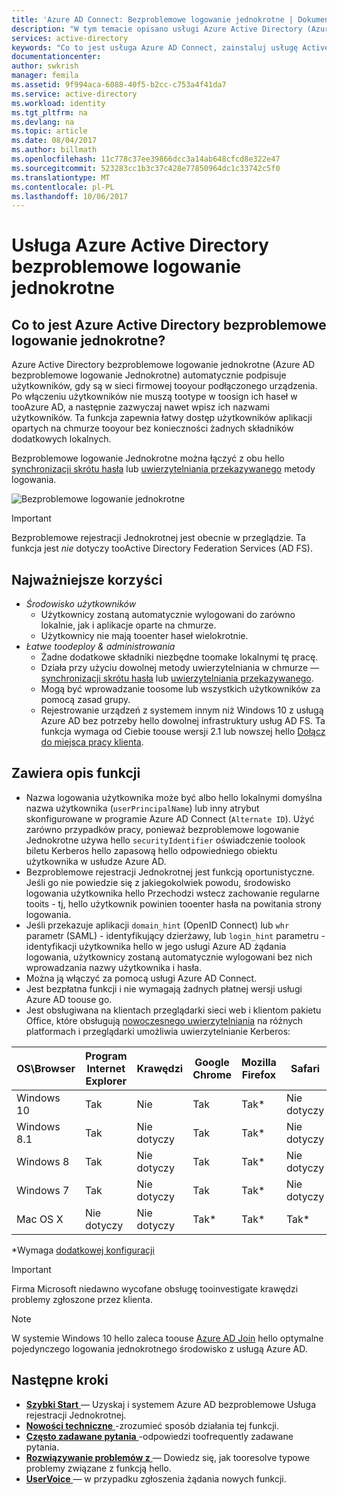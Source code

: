 ```yaml
---
title: 'Azure AD Connect: Bezproblemowe logowanie jednokrotne | Dokumentacja firmy Microsoft'
description: "W tym temacie opisano usługi Azure Active Directory (Azure AD) bezproblemowe logowanie jednokrotne i jak umożliwia możesz tooprovide true logowania jednokrotnego do firmowych pulpitów użytkowników w sieci firmowej."
services: active-directory
keywords: "Co to jest usługa Azure AD Connect, zainstaluj usługę Active Directory, wymaganych składników dla usługi Azure AD, SSO, Single Sign-on"
documentationcenter: 
author: swkrish
manager: femila
ms.assetid: 9f994aca-6088-40f5-b2cc-c753a4f41da7
ms.service: active-directory
ms.workload: identity
ms.tgt_pltfrm: na
ms.devlang: na
ms.topic: article
ms.date: 08/04/2017
ms.author: billmath
ms.openlocfilehash: 11c778c37ee39866dcc3a14ab648cfcd8e322e47
ms.sourcegitcommit: 523283cc1b3c37c428e77850964dc1c33742c5f0
ms.translationtype: MT
ms.contentlocale: pl-PL
ms.lasthandoff: 10/06/2017
---
```

# <a name="azure-active-directory-seamless-single-sign-on"></a>Usługa Azure Active Directory bezproblemowe logowanie jednokrotne

## <a name="what-is-azure-active-directory-seamless-single-sign-on"></a>Co to jest Azure Active Directory bezproblemowe logowanie jednokrotne?

Azure Active Directory bezproblemowe logowanie jednokrotne (Azure AD bezproblemowe logowanie Jednokrotne) automatycznie podpisuje użytkowników, gdy są w sieci firmowej tooyour podłączonego urządzenia. Po włączeniu użytkowników nie muszą tootype w toosign ich haseł w tooAzure AD, a następnie zazwyczaj nawet wpisz ich nazwami użytkowników. Ta funkcja zapewnia łatwy dostęp użytkowników aplikacji opartych na chmurze tooyour bez konieczności żadnych składników dodatkowych lokalnych.

Bezproblemowe logowanie Jednokrotne można łączyć z obu hello [synchronizacji skrótu hasła](active-directory-aadconnectsync-implement-password-synchronization.md) lub [uwierzytelniania przekazywanego](active-directory-aadconnect-pass-through-authentication.md) metody logowania.

![Bezproblemowe logowanie jednokrotne](./media/active-directory-aadconnect-sso/sso1.png)

>[!IMPORTANT]
>Bezproblemowe rejestracji Jednokrotnej jest obecnie w przeglądzie. Ta funkcja jest _nie_ dotyczy tooActive Directory Federation Services (AD FS).

## <a name="key-benefits"></a>Najważniejsze korzyści

- *Środowisko użytkowników*
  - Użytkownicy zostaną automatycznie wylogowani do zarówno lokalnie, jak i aplikacje oparte na chmurze.
  - Użytkownicy nie mają tooenter haseł wielokrotnie.
- *Łatwe toodeploy & administrowania*
  - Żadne dodatkowe składniki niezbędne toomake lokalnymi tę pracę.
  - Działa przy użyciu dowolnej metody uwierzytelniania w chmurze — [synchronizacji skrótu hasła](active-directory-aadconnectsync-implement-password-synchronization.md) lub [uwierzytelniania przekazywanego](active-directory-aadconnect-pass-through-authentication.md).
  - Mogą być wprowadzanie toosome lub wszystkich użytkowników za pomocą zasad grupy.
  - Rejestrowanie urządzeń z systemem innym niż Windows 10 z usługą Azure AD bez potrzeby hello dowolnej infrastruktury usług AD FS. Ta funkcja wymaga od Ciebie toouse wersji 2.1 lub nowszej hello [Dołącz do miejsca pracy klienta](https://www.microsoft.com/download/details.aspx?id=53554).

## <a name="feature-highlights"></a>Zawiera opis funkcji

- Nazwa logowania użytkownika może być albo hello lokalnymi domyślna nazwa użytkownika (`userPrincipalName`) lub inny atrybut skonfigurowane w programie Azure AD Connect (`Alternate ID`). Użyć zarówno przypadków pracy, ponieważ bezproblemowe logowanie Jednokrotne używa hello `securityIdentifier` oświadczenie toolook biletu Kerberos hello zapasową hello odpowiedniego obiektu użytkownika w usłudze Azure AD.
- Bezproblemowe rejestracji Jednokrotnej jest funkcją oportunistyczne. Jeśli go nie powiedzie się z jakiegokolwiek powodu, środowisko logowania użytkownika hello Przechodzi wstecz zachowanie regularne tooits - tj, hello użytkownik powinien tooenter hasła na powitania strony logowania.
- Jeśli przekazuje aplikacji `domain_hint` (OpenID Connect) lub `whr` parametr (SAML) - identyfikujący dzierżawy, lub `login_hint` parametru - identyfikacji użytkownika hello w jego usługi Azure AD żądania logowania, użytkownicy zostaną automatycznie wylogowani bez nich wprowadzania nazwy użytkownika i hasła.
- Można ją włączyć za pomocą usługi Azure AD Connect.
- Jest bezpłatna funkcji i nie wymagają żadnych płatnej wersji usługi Azure AD toouse go.
- Jest obsługiwana na klientach przeglądarki sieci web i klientom pakietu Office, które obsługują [nowoczesnego uwierzytelniania](https://aka.ms/modernauthga) na różnych platformach i przeglądarki umożliwia uwierzytelnianie Kerberos:

| OS\Browser |Program Internet Explorer|Krawędzi|Google Chrome|Mozilla Firefox|Safari|
| --- | --- |--- | --- | --- | -- 
|Windows 10|Tak|Nie|Tak|Tak\*|Nie dotyczy
|Windows 8.1|Tak|Nie dotyczy|Tak|Tak\*|Nie dotyczy
|Windows 8|Tak|Nie dotyczy|Tak|Tak\*|Nie dotyczy
|Windows 7|Tak|Nie dotyczy|Tak|Tak\*|Nie dotyczy
|Mac OS X|Nie dotyczy|Nie dotyczy|Tak\*|Tak\*|Tak\*

\*Wymaga [dodatkowej konfiguracji](active-directory-aadconnect-sso-quick-start.md#browser-considerations)

>[!IMPORTANT]
>Firma Microsoft niedawno wycofane obsługę tooinvestigate krawędzi problemy zgłoszone przez klienta.

>[!NOTE]
>W systemie Windows 10 hello zaleca toouse [Azure AD Join](../active-directory-azureadjoin-overview.md) hello optymalne pojedynczego logowania jednokrotnego środowisko z usługą Azure AD.

## <a name="next-steps"></a>Następne kroki

- [**Szybki Start** ](active-directory-aadconnect-sso-quick-start.md) — Uzyskaj i systemem Azure AD bezproblemowe Usługa rejestracji Jednokrotnej.
- [**Nowości techniczne** ](active-directory-aadconnect-sso-how-it-works.md) -zrozumieć sposób działania tej funkcji.
- [**Często zadawane pytania** ](active-directory-aadconnect-sso-faq.md) -odpowiedzi toofrequently zadawane pytania.
- [**Rozwiązywanie problemów z** ](active-directory-aadconnect-troubleshoot-sso.md) — Dowiedz się, jak tooresolve typowe problemy związane z funkcją hello.
- [**UserVoice** ](https://feedback.azure.com/forums/169401-azure-active-directory/category/160611-directory-synchronization-aad-connect) — w przypadku zgłoszenia żądania nowych funkcji.
